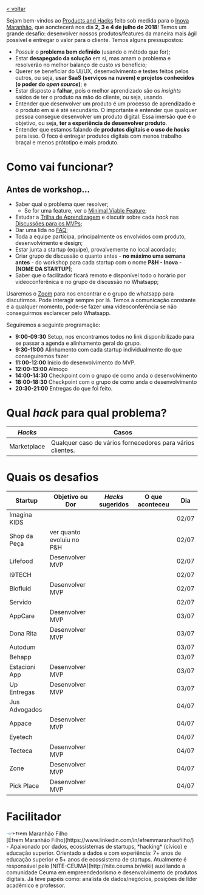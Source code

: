 [< voltar](https://productsandhacks.com)

Sejam bem-vindos ao [Products and Hacks](https://productsandhacks.com) feito sob medida para o [Inova Maranhão](http://inova.ma.gov.br), que aonctecerá nos dia **2, 3 e 4 de julho de 2018**! Temos um grande desafio: desenvolver nossos produtos/features da maneira mais ágil possível e entregar o valor para o cliente. Temos alguns pressupostos:

  - Possuir o **problema bem definido** (usando o método que for);
  - Estar **desapegado da solução** em si, mas amam  o problema e resolverão no melhor balanço de custo *vs* benefício;
  - Querer se beneficiar do UI/UX, desenvolvimento e testes feitos pelos outros, ou seja, **usar SaaS (serviços na nuvem) e projetos conhecidos (o poder do _open source_)**; e
  - Estar disposto a **falhar**, pois o melhor aprendizado são os *insights* saídos de ter o produto na mão do cliente, ou seja, usando.
  - Entender que desenvolver um produto é um processo de aprendizado e o produto em si é até secundário. O importante é entender que qualquer pessoa consegue desenvolver um produto digital. Essa imersão que é o objetivo, ou seja, **ter a experiência de desenvolver produto**.
  - Entender que estamos falando de **produtos digitais e o uso de _hacks_** para isso. O foco é entregar produtos digitais com menos trabalho braçal e menos prótotipo e mais produto.
  

# Como vai funcionar?

## Antes de workshop...

  - Saber qual o problema quer resolver;
    - Se for uma feature, ver o [Minimal Viable Feature](https://www.youtube.com/watch?v=DEXNf2xjyRw);
  - Estudar a [Trilha de Aprendizagem](https://universidadeagora.com/trilha-de-aprendizagem-products-and-hacks/) e discutir sobre cada _hack_ nas [Discussões para os MVPs](https://comunidade.universidadeagora.com/tags/mvp);
  - Dar uma lida no [FAQ](https://productsandhacks.com/#faq);
  - Toda a equipe participa, principalmente os envolvidos com produto, desenvolvimento e design;
  - Estar junta a startup (equipe), provalvemente no local acordado;
  - Criar grupo de discussão o quanto antes - **no máximo uma semana antes** - do workshop para cada startup com o nome **P&H - Inova - [NOME DA STARTUP]**;
  - Saber que o facilitador ficará remoto e disponível todo o horário por videoconferênica e no grupo de discussão no Whatsapp;

Usaremos o [Zoom](https://zoom.us) para nos encontrar e o grupo de whatsapp para discutirmos. Pode interagir sempre por lá. Temos a comunicação constante e a qualquer momento, pode-se fazer uma videoconferência se não conseguirmos esclarecer pelo Whatsapp. 

Seguiremos a seguinte programação:
  - **9:00-09:30** Setup, nos encontramos todos no link disponibilizado para se passar a agenda e alinhamento geral do grupo.
  - **9:30-11:00** Alinhamento com cada startup individualmente do que conseguiremos fazer
  - **11:00-12:00** Início do desenvolvimento do MVP.
  - **12:00-13:00** Almoço
  - **14:00-14:30** Checkpoint com o grupo de como anda o desenvolvimento
  - **18:00-18:30** Checkpoint com o grupo de como anda o desenvolvimento
  - **20:30-21:00** Entregas do que foi feito.
  
# Qual _hack_ para qual problema?

_Hacks_ | Casos | 
------------- | ------------- | 
Marketplace | Qualquer caso de vários fornecedores para vários clientes. |

# Quais os desafios

Startup      | Objetivo ou Dor | _Hacks_ sugeridos | O que aconteceu | Dia |
------------ | -------------  | -------------      | -------------   | ------------- |
Imagina KIDS |                |                   |               | 02/07 |
Shop da Peça | ver quanto evoluiu no P&H | | | 02/07 |
Lifefood | Desenvolver MVP| | | 02/07 |
I9TECH | | | | 02/07 |
Biofluid | Desenvolver MVP | | | 02/07 |
Servido | | | | 02/07 |
AppCare | Desenvolver MVP | | | 03/07 |
Dona Rita | Desenvolver MVP | | | 03/07 |
Autodum | | | | 03/07 |
Behapp | | | | 03/07 |
Estacioni App | Desenvolver MVP | | | 03/07 |
Up Entregas | Desenvolver MVP | | | 03/07 |
Jus Advogados | | | | 04/07 |
Appace | Desenvolver MVP | | | 04/07 |
Eyetech | | | | 04/07 |
Tecteca | Desenvolver MVP | | | 04/07 |
Zone | Desenvolver MVP| | | 04/07 |
Pick Place | Desenvolver MVP | | | 04/07 |


# Facilitador
<img style="vertical-align: middle; border-radius: 50%; display: block; margin-left: auto; margin-right: auto;" src="https://github.com/nite-ceuma/products-and-hacks/raw/gh-pages/img/efrem_maranhao_filho.png" alt="Éfrem Maranhão Filho">
[Éfrem Maranhão Filho](https://www.linkedin.com/in/efremmaranhaofilho/) - Apaixonado por dados, ecossistemas de startups, *hacking* (cívico) e educação superior. Orientado a dados e com experiência: 7+ anos de educação superior e 5+ anos de ecossistema de startups. Atualmente é responsável pelo [NITE-CEUMA](http://nite.ceuma.br/wiki) auxiliando a comunidade Ceuma em empreendedorismo e desenvolvimento de produtos digitais. Já teve papéis como: analista de dados/negócios, posições de líder acadêmico e professor.
